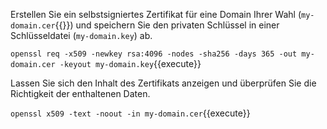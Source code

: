 Erstellen Sie ein selbstsigniertes Zertifikat für eine Domain Ihrer Wahl (`my-domain.cer`{{}}) und speichern Sie den privaten Schlüssel in einer Schlüsseldatei (`my-domain.key`) ab. 

`openssl req -x509 -newkey rsa:4096 -nodes -sha256 -days 365 -out my-domain.cer -keyout my-domain.key`{{execute}}

Lassen Sie sich den Inhalt des Zertifikats anzeigen und überprüfen Sie die Richtigkeit der enthaltenen Daten.

`openssl x509 -text -noout -in my-domain.cer`{{execute}}